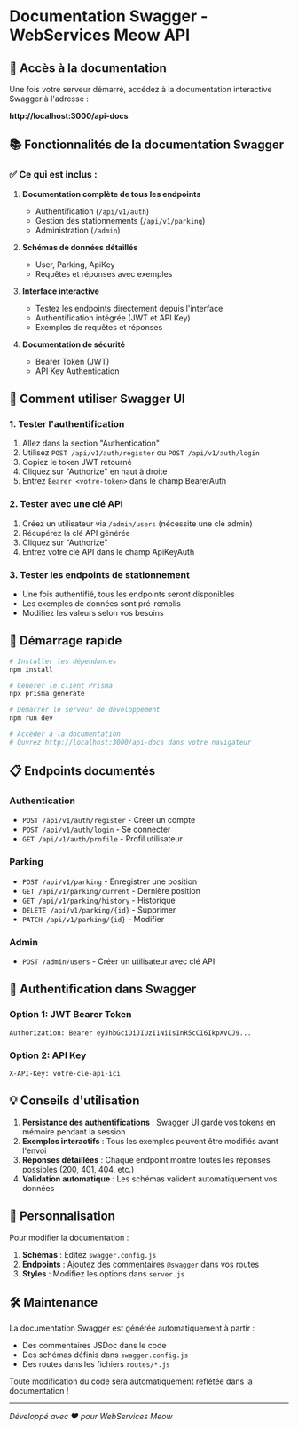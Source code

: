 # Documentation Swagger - WebServices Meow API

## 🎯 Accès à la documentation

Une fois votre serveur démarré, accédez à la documentation interactive Swagger à l'adresse :

**http://localhost:3000/api-docs**

## 📚 Fonctionnalités de la documentation Swagger

### ✅ Ce qui est inclus :

1. **Documentation complète de tous les endpoints**
   - Authentification (`/api/v1/auth`)
   - Gestion des stationnements (`/api/v1/parking`)
   - Administration (`/admin`)

2. **Schémas de données détaillés**
   - User, Parking, ApiKey
   - Requêtes et réponses avec exemples

3. **Interface interactive**
   - Testez les endpoints directement depuis l'interface
   - Authentification intégrée (JWT et API Key)
   - Exemples de requêtes et réponses

4. **Documentation de sécurité**
   - Bearer Token (JWT)
   - API Key Authentication

## 🔧 Comment utiliser Swagger UI

### 1. **Tester l'authentification** 
   1. Allez dans la section "Authentication"
   2. Utilisez `POST /api/v1/auth/register` ou `POST /api/v1/auth/login`
   3. Copiez le token JWT retourné
   4. Cliquez sur "Authorize" en haut à droite
   5. Entrez `Bearer <votre-token>` dans le champ BearerAuth

### 2. **Tester avec une clé API**
   1. Créez un utilisateur via `/admin/users` (nécessite une clé admin)
   2. Récupérez la clé API générée
   3. Cliquez sur "Authorize"
   4. Entrez votre clé API dans le champ ApiKeyAuth

### 3. **Tester les endpoints de stationnement**
   - Une fois authentifié, tous les endpoints seront disponibles
   - Les exemples de données sont pré-remplis
   - Modifiez les valeurs selon vos besoins

## 🚀 Démarrage rapide

```bash
# Installer les dépendances
npm install

# Générer le client Prisma
npx prisma generate

# Démarrer le serveur de développement
npm run dev

# Accéder à la documentation
# Ouvrez http://localhost:3000/api-docs dans votre navigateur
```

## 📋 Endpoints documentés

### Authentication
- `POST /api/v1/auth/register` - Créer un compte
- `POST /api/v1/auth/login` - Se connecter
- `GET /api/v1/auth/profile` - Profil utilisateur

### Parking
- `POST /api/v1/parking` - Enregistrer une position
- `GET /api/v1/parking/current` - Dernière position
- `GET /api/v1/parking/history` - Historique
- `DELETE /api/v1/parking/{id}` - Supprimer
- `PATCH /api/v1/parking/{id}` - Modifier

### Admin
- `POST /admin/users` - Créer un utilisateur avec clé API

## 🔐 Authentification dans Swagger

### Option 1: JWT Bearer Token
```
Authorization: Bearer eyJhbGciOiJIUzI1NiIsInR5cCI6IkpXVCJ9...
```

### Option 2: API Key
```
X-API-Key: votre-cle-api-ici
```

## 💡 Conseils d'utilisation

1. **Persistance des authentifications** : Swagger UI garde vos tokens en mémoire pendant la session
2. **Exemples interactifs** : Tous les exemples peuvent être modifiés avant l'envoi
3. **Réponses détaillées** : Chaque endpoint montre toutes les réponses possibles (200, 401, 404, etc.)
4. **Validation automatique** : Les schémas valident automatiquement vos données

## 📝 Personnalisation

Pour modifier la documentation :

1. **Schémas** : Éditez `swagger.config.js`
2. **Endpoints** : Ajoutez des commentaires `@swagger` dans vos routes
3. **Styles** : Modifiez les options dans `server.js`

## 🛠️ Maintenance

La documentation Swagger est générée automatiquement à partir :
- Des commentaires JSDoc dans le code
- Des schémas définis dans `swagger.config.js`
- Des routes dans les fichiers `routes/*.js`

Toute modification du code sera automatiquement reflétée dans la documentation !

---

*Développé avec ❤️ pour WebServices Meow*
